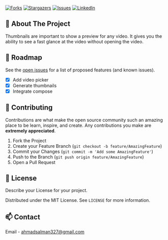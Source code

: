 [![Forks][forks-shield]][forks-url]
[![Stargazers][stars-shield]][stars-url]
[![Issues][issues-shield]][issues-url]
[![LinkedIn][linkedin-shield]][linkedin-url]

## 📝 About The Project

Thumbnails are important to show a preview for any video. It gives you the ability to see a fast glance at the video without opening the video.

<!-- ROADMAP -->
## 🚧 Roadmap

See the [open issues](https://github.com/roshanlam/ReadMeTemplate/issues) for a list of proposed features (and known issues).
- [x] Add video picker
- [x] Generate thumbnails
- [x] Integrate compose 

<!-- CONTRIBUTING -->
## 🤝 Contributing

Contributions are what make the open source community such an amazing place to be learn, inspire, and create. Any contributions you make are **extremely appreciated**.

1. Fork the Project
2. Create your Feature Branch (`git checkout -b feature/AmazingFeature`)
3. Commit your Changes (`git commit -m 'Add some AmazingFeature'`)
4. Push to the Branch (`git push origin feature/AmazingFeature`)
5. Open a Pull Request



<!-- LICENSE -->
## 📝 License
Describe your License for your project. 

Distributed under the MIT License. See `LICENSE` for more information.


<!-- CONTACT -->
## 📫 Contact

Email - ahmadsalman327@gmail.com


[forks-shield]: https://img.shields.io/github/forks/aldrek/GenerateThumbnailsFromVideoKotlin?style=for-the-badge
[forks-url]: https://github.com/aldrek/GenerateThumbnailsFromVideoKotlin/network/members

[stars-shield]: https://img.shields.io/github/stars/aldrek/GenerateThumbnailsFromVideoKotlin?style=for-the-badge
[stars-url]: https://github.com/aldrek/GenerateThumbnailsFromVideoKotlin/stargazers

[issues-shield]: https://img.shields.io/github/issues/aldrek/GenerateThumbnailsFromVideoKotlin?style=for-the-badge
[issues-url]: https://github.com/aldrek/GenerateThumbnailsFromVideoKotlin/issues

[linkedin-shield]: https://img.shields.io/badge/-LinkedIn-black.svg?style=flat-square&logo=linkedin&colorB=555
[linkedin-url]: https://www.linkedin.com/in/ahmadgsalman/
